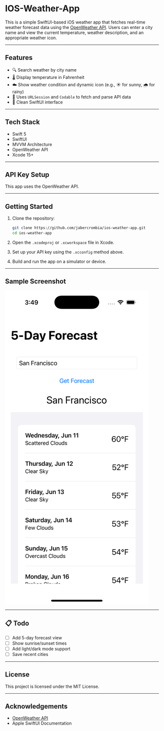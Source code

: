 # IOS-Weather-App

This is a simple SwiftUI-based iOS weather app that fetches real-time weather forecast data using the [OpenWeather API](https://openweathermap.org/api). Users can enter a city name and view the current temperature, weather description, and an appropriate weather icon.

---

## Features

- 🔍 Search weather by city name
- 🌡 Display temperature in Fahrenheit
- ☁️ Show weather condition and dynamic icon (e.g., ☀️ for sunny, 🌧 for rainy)
- 🔁 Uses `URLSession` and `Codable` to fetch and parse API data
- 🧼 Clean SwiftUI interface

---

## Tech Stack

- Swift 5
- SwiftUI
- MVVM Architecture
- OpenWeather API
- Xcode 15+

---

## API Key Setup

This app uses the OpenWeather API.

---

## Getting Started

1. Clone the repository:
    ```bash
    git clone https://github.com/jabercrombia/ios-weather-app.git
    cd ios-weather-app
    ```

2. Open the `.xcodeproj` or `.xcworkspace` file in Xcode.

3. Set up your API key using the `.xcconfig` method above.

4. Build and run the app on a simulator or device.

---

## Sample Screenshot

![Weather App Screenshot](screenshots/results.png)

---

## 📋 Todo

- [ ] Add 5-day forecast view
- [ ] Show sunrise/sunset times
- [ ] Add light/dark mode support
- [ ] Save recent cities

---

## License

This project is licensed under the MIT License.

---

## Acknowledgements

- [OpenWeather API](https://openweathermap.org/)
- Apple SwiftUI Documentation
